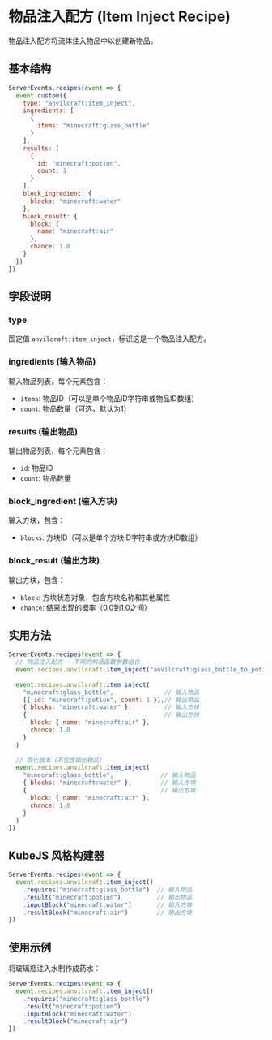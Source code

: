# 物品注入配方 (Item Inject Recipe)

物品注入配方将流体注入物品中以创建新物品。

## 基本结构

```js
ServerEvents.recipes(event => {
  event.custom({
    type: "anvilcraft:item_inject",
    ingredients: [
      {
        items: "minecraft:glass_bottle"
      }
    ],
    results: [
      {
        id: "minecraft:potion",
        count: 1
      }
    ],
    block_ingredient: {
      blocks: "minecraft:water"
    },
    block_result: {
      block: {
        name: "minecraft:air"
      },
      chance: 1.0
    }
  })
})
```

## 字段说明

### type

固定值 `anvilcraft:item_inject`，标识这是一个物品注入配方。

### ingredients (输入物品)

输入物品列表，每个元素包含：

- `items`: 物品ID（可以是单个物品ID字符串或物品ID数组）
- `count`: 物品数量（可选，默认为1）

### results (输出物品)

输出物品列表，每个元素包含：

- `id`: 物品ID
- `count`: 物品数量

### block_ingredient (输入方块)

输入方块，包含：

- `blocks`: 方块ID（可以是单个方块ID字符串或方块ID数组）

### block_result (输出方块)

输出方块，包含：

- `block`: 方块状态对象，包含方块名称和其他属性
- `chance`: 结果出现的概率（0.0到1.0之间）

## 实用方法

```js
ServerEvents.recipes(event => {
  // 物品注入配方 - 不同的构造函数参数组合
  event.recipes.anvilcraft.item_inject("anvilcraft:glass_bottle_to_potion") // 仅ID
  
  event.recipes.anvilcraft.item_inject(
    "minecraft:glass_bottle",              // 输入物品
    [{ id: "minecraft:potion", count: 1 }],// 输出物品
    { blocks: "minecraft:water" },         // 输入方块
    {                                      // 输出方块
      block: { name: "minecraft:air" },
      chance: 1.0
    }
  )
  
  // 简化版本（不包含输出物品）
  event.recipes.anvilcraft.item_inject(
    "minecraft:glass_bottle",             // 输入物品
    { blocks: "minecraft:water" },        // 输入方块
    {                                     // 输出方块
      block: { name: "minecraft:air" },
      chance: 1.0
    }
  )
})
```

## KubeJS 风格构建器

```js
ServerEvents.recipes(event => {
  event.recipes.anvilcraft.item_inject()
    .requires("minecraft:glass_bottle")  // 输入物品
    .result("minecraft:potion")          // 输出物品
    .inputBlock("minecraft:water")       // 输入方块
    .resultBlock("minecraft:air")        // 输出方块
})
```

## 使用示例

将玻璃瓶注入水制作成药水：

```js
ServerEvents.recipes(event => {
  event.recipes.anvilcraft.item_inject()
    .requires("minecraft:glass_bottle")
    .result("minecraft:potion")
    .inputBlock("minecraft:water")
    .resultBlock("minecraft:air")
})
```